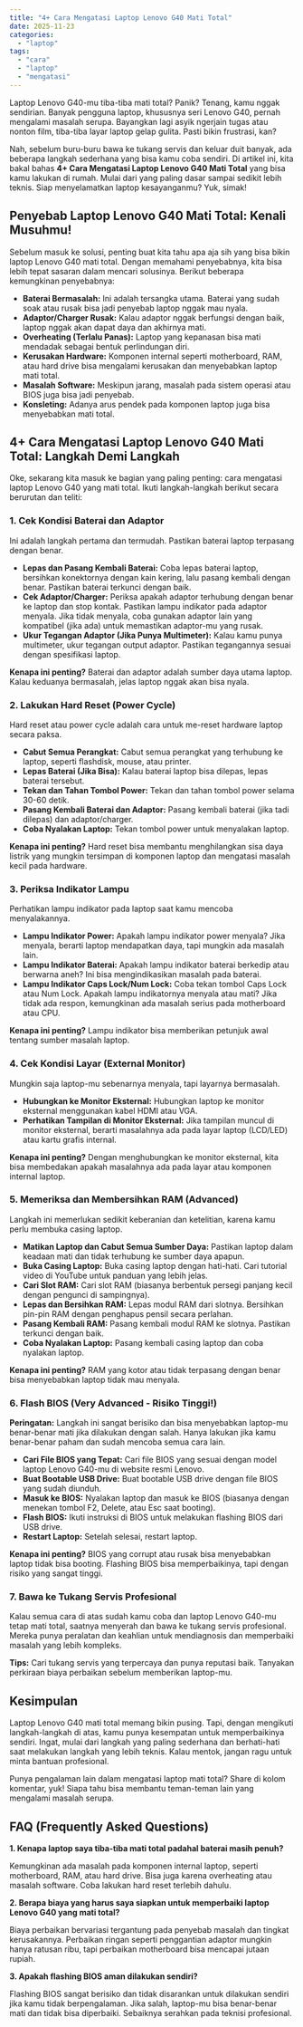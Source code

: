 ```yaml
---
title: "4+ Cara Mengatasi Laptop Lenovo G40 Mati Total"
date: 2025-11-23
categories: 
  - "laptop"
tags: 
  - "cara"
  - "laptop"
  - "mengatasi"
---
```


Laptop Lenovo G40-mu tiba-tiba mati total? Panik? Tenang, kamu nggak sendirian. Banyak pengguna laptop, khususnya seri Lenovo G40, pernah mengalami masalah serupa. Bayangkan lagi asyik ngerjain tugas atau nonton film, tiba-tiba layar laptop gelap gulita. Pasti bikin frustrasi, kan?

Nah, sebelum buru-buru bawa ke tukang servis dan keluar duit banyak, ada beberapa langkah sederhana yang bisa kamu coba sendiri. Di artikel ini, kita bakal bahas **4+ Cara Mengatasi Laptop Lenovo G40 Mati Total** yang bisa kamu lakukan di rumah. Mulai dari yang paling dasar sampai sedikit lebih teknis. Siap menyelamatkan laptop kesayanganmu? Yuk, simak!

## Penyebab Laptop Lenovo G40 Mati Total: Kenali Musuhmu!

Sebelum masuk ke solusi, penting buat kita tahu apa aja sih yang bisa bikin laptop Lenovo G40 mati total. Dengan memahami penyebabnya, kita bisa lebih tepat sasaran dalam mencari solusinya. Berikut beberapa kemungkinan penyebabnya:

- **Baterai Bermasalah:** Ini adalah tersangka utama. Baterai yang sudah soak atau rusak bisa jadi penyebab laptop nggak mau nyala.
- **Adaptor/Charger Rusak:** Kalau adaptor nggak berfungsi dengan baik, laptop nggak akan dapat daya dan akhirnya mati.
- **Overheating (Terlalu Panas):** Laptop yang kepanasan bisa mati mendadak sebagai bentuk perlindungan diri.
- **Kerusakan Hardware:** Komponen internal seperti motherboard, RAM, atau hard drive bisa mengalami kerusakan dan menyebabkan laptop mati total.
- **Masalah Software:** Meskipun jarang, masalah pada sistem operasi atau BIOS juga bisa jadi penyebab.
- **Konsleting:** Adanya arus pendek pada komponen laptop juga bisa menyebabkan mati total.

## 4+ Cara Mengatasi Laptop Lenovo G40 Mati Total: Langkah Demi Langkah

Oke, sekarang kita masuk ke bagian yang paling penting: cara mengatasi laptop Lenovo G40 yang mati total. Ikuti langkah-langkah berikut secara berurutan dan teliti:

### 1\. Cek Kondisi Baterai dan Adaptor

Ini adalah langkah pertama dan termudah. Pastikan baterai laptop terpasang dengan benar.

- **Lepas dan Pasang Kembali Baterai:** Coba lepas baterai laptop, bersihkan konektornya dengan kain kering, lalu pasang kembali dengan benar. Pastikan baterai terkunci dengan baik.
- **Cek Adaptor/Charger:** Periksa apakah adaptor terhubung dengan benar ke laptop dan stop kontak. Pastikan lampu indikator pada adaptor menyala. Jika tidak menyala, coba gunakan adaptor lain yang kompatibel (jika ada) untuk memastikan adaptor-mu yang rusak.
- **Ukur Tegangan Adaptor (Jika Punya Multimeter):** Kalau kamu punya multimeter, ukur tegangan output adaptor. Pastikan tegangannya sesuai dengan spesifikasi laptop.

**Kenapa ini penting?** Baterai dan adaptor adalah sumber daya utama laptop. Kalau keduanya bermasalah, jelas laptop nggak akan bisa nyala.

### 2\. Lakukan Hard Reset (Power Cycle)

Hard reset atau power cycle adalah cara untuk me-reset hardware laptop secara paksa.

- **Cabut Semua Perangkat:** Cabut semua perangkat yang terhubung ke laptop, seperti flashdisk, mouse, atau printer.
- **Lepas Baterai (Jika Bisa):** Kalau baterai laptop bisa dilepas, lepas baterai tersebut.
- **Tekan dan Tahan Tombol Power:** Tekan dan tahan tombol power selama 30-60 detik.
- **Pasang Kembali Baterai dan Adaptor:** Pasang kembali baterai (jika tadi dilepas) dan adaptor/charger.
- **Coba Nyalakan Laptop:** Tekan tombol power untuk menyalakan laptop.

**Kenapa ini penting?** Hard reset bisa membantu menghilangkan sisa daya listrik yang mungkin tersimpan di komponen laptop dan mengatasi masalah kecil pada hardware.

### 3\. Periksa Indikator Lampu

Perhatikan lampu indikator pada laptop saat kamu mencoba menyalakannya.

- **Lampu Indikator Power:** Apakah lampu indikator power menyala? Jika menyala, berarti laptop mendapatkan daya, tapi mungkin ada masalah lain.
- **Lampu Indikator Baterai:** Apakah lampu indikator baterai berkedip atau berwarna aneh? Ini bisa mengindikasikan masalah pada baterai.
- **Lampu Indikator Caps Lock/Num Lock:** Coba tekan tombol Caps Lock atau Num Lock. Apakah lampu indikatornya menyala atau mati? Jika tidak ada respon, kemungkinan ada masalah serius pada motherboard atau CPU.

**Kenapa ini penting?** Lampu indikator bisa memberikan petunjuk awal tentang sumber masalah laptop.

### 4\. Cek Kondisi Layar (External Monitor)

Mungkin saja laptop-mu sebenarnya menyala, tapi layarnya bermasalah.

- **Hubungkan ke Monitor Eksternal:** Hubungkan laptop ke monitor eksternal menggunakan kabel HDMI atau VGA.
- **Perhatikan Tampilan di Monitor Eksternal:** Jika tampilan muncul di monitor eksternal, berarti masalahnya ada pada layar laptop (LCD/LED) atau kartu grafis internal.

**Kenapa ini penting?** Dengan menghubungkan ke monitor eksternal, kita bisa membedakan apakah masalahnya ada pada layar atau komponen internal laptop.

### 5\. Memeriksa dan Membersihkan RAM (Advanced)

Langkah ini memerlukan sedikit keberanian dan ketelitian, karena kamu perlu membuka casing laptop.

- **Matikan Laptop dan Cabut Semua Sumber Daya:** Pastikan laptop dalam keadaan mati dan tidak terhubung ke sumber daya apapun.
- **Buka Casing Laptop:** Buka casing laptop dengan hati-hati. Cari tutorial video di YouTube untuk panduan yang lebih jelas.
- **Cari Slot RAM:** Cari slot RAM (biasanya berbentuk persegi panjang kecil dengan pengunci di sampingnya).
- **Lepas dan Bersihkan RAM:** Lepas modul RAM dari slotnya. Bersihkan pin-pin RAM dengan penghapus pensil secara perlahan.
- **Pasang Kembali RAM:** Pasang kembali modul RAM ke slotnya. Pastikan terkunci dengan baik.
- **Coba Nyalakan Laptop:** Pasang kembali casing laptop dan coba nyalakan laptop.

**Kenapa ini penting?** RAM yang kotor atau tidak terpasang dengan benar bisa menyebabkan laptop tidak mau menyala.

### 6\. Flash BIOS (Very Advanced - Risiko Tinggi!)

**Peringatan:** Langkah ini sangat berisiko dan bisa menyebabkan laptop-mu benar-benar mati jika dilakukan dengan salah. Hanya lakukan jika kamu benar-benar paham dan sudah mencoba semua cara lain.

- **Cari File BIOS yang Tepat:** Cari file BIOS yang sesuai dengan model laptop Lenovo G40-mu di website resmi Lenovo.
- **Buat Bootable USB Drive:** Buat bootable USB drive dengan file BIOS yang sudah diunduh.
- **Masuk ke BIOS:** Nyalakan laptop dan masuk ke BIOS (biasanya dengan menekan tombol F2, Delete, atau Esc saat booting).
- **Flash BIOS:** Ikuti instruksi di BIOS untuk melakukan flashing BIOS dari USB drive.
- **Restart Laptop:** Setelah selesai, restart laptop.

**Kenapa ini penting?** BIOS yang corrupt atau rusak bisa menyebabkan laptop tidak bisa booting. Flashing BIOS bisa memperbaikinya, tapi dengan risiko yang sangat tinggi.

### 7\. Bawa ke Tukang Servis Profesional

Kalau semua cara di atas sudah kamu coba dan laptop Lenovo G40-mu tetap mati total, saatnya menyerah dan bawa ke tukang servis profesional. Mereka punya peralatan dan keahlian untuk mendiagnosis dan memperbaiki masalah yang lebih kompleks.

**Tips:** Cari tukang servis yang terpercaya dan punya reputasi baik. Tanyakan perkiraan biaya perbaikan sebelum memberikan laptop-mu.

## Kesimpulan

Laptop Lenovo G40 mati total memang bikin pusing. Tapi, dengan mengikuti langkah-langkah di atas, kamu punya kesempatan untuk memperbaikinya sendiri. Ingat, mulai dari langkah yang paling sederhana dan berhati-hati saat melakukan langkah yang lebih teknis. Kalau mentok, jangan ragu untuk minta bantuan profesional.

Punya pengalaman lain dalam mengatasi laptop mati total? Share di kolom komentar, yuk! Siapa tahu bisa membantu teman-teman lain yang mengalami masalah serupa.

## FAQ (Frequently Asked Questions)

**1\. Kenapa laptop saya tiba-tiba mati total padahal baterai masih penuh?**

Kemungkinan ada masalah pada komponen internal laptop, seperti motherboard, RAM, atau hard drive. Bisa juga karena overheating atau masalah software. Coba lakukan hard reset terlebih dahulu.

**2\. Berapa biaya yang harus saya siapkan untuk memperbaiki laptop Lenovo G40 yang mati total?**

Biaya perbaikan bervariasi tergantung pada penyebab masalah dan tingkat kerusakannya. Perbaikan ringan seperti penggantian adaptor mungkin hanya ratusan ribu, tapi perbaikan motherboard bisa mencapai jutaan rupiah.

**3\. Apakah flashing BIOS aman dilakukan sendiri?**

Flashing BIOS sangat berisiko dan tidak disarankan untuk dilakukan sendiri jika kamu tidak berpengalaman. Jika salah, laptop-mu bisa benar-benar mati dan tidak bisa diperbaiki. Sebaiknya serahkan pada teknisi profesional.
